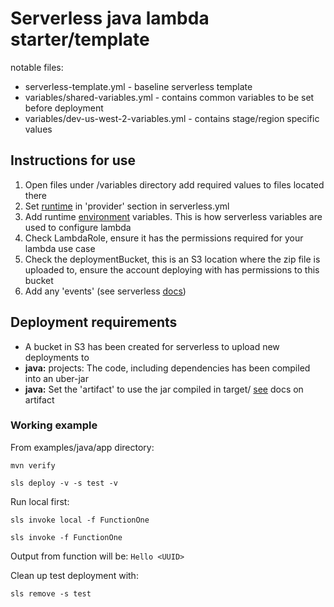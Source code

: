 # Serverless java lambda starter/template

notable files:

* serverless-template.yml - baseline serverless template
* variables/shared-variables.yml - contains common variables to be set before deployment
* variables/dev-us-west-2-variables.yml - contains stage/region specific values

## Instructions for use

1. Open files under /variables directory add required values to files located there
2. Set [runtime](https://serverless.com/framework/docs/providers/aws/guide/services/#creation) in 'provider' section in serverless.yml
3. Add runtime [environment](https://serverless.com/framework/docs/providers/aws/guide/functions#environment-variables) variables. This is how serverless variables are used to configure lambda
4. Check LambdaRole, ensure it has the permissions required for your lambda use case
5. Check the deploymentBucket, this is an S3 location where the zip file is uploaded to, ensure the account deploying with has permissions to this bucket
6. Add any 'events' (see serverless [docs](https://serverless.com/framework/docs/providers/aws/guide/events/))

## Deployment requirements
* A bucket in S3 has been created for serverless to upload new deployments to
* **java:** projects: The code, including dependencies has been compiled into an uber-jar
* **java:** Set the 'artifact' to use the jar compiled in target/ [see](https://serverless.com/framework/docs/providers/aws/guide/packaging#artifact) docs on artifact

### Working example

From examples/java/app directory:

 `mvn verify`

`sls deploy -v -s test -v`

Run local first:

`sls invoke local -f FunctionOne`

`sls invoke -f FunctionOne`

Output from function will be:
`Hello <UUID>`

Clean up test deployment with:

`sls remove -s test`